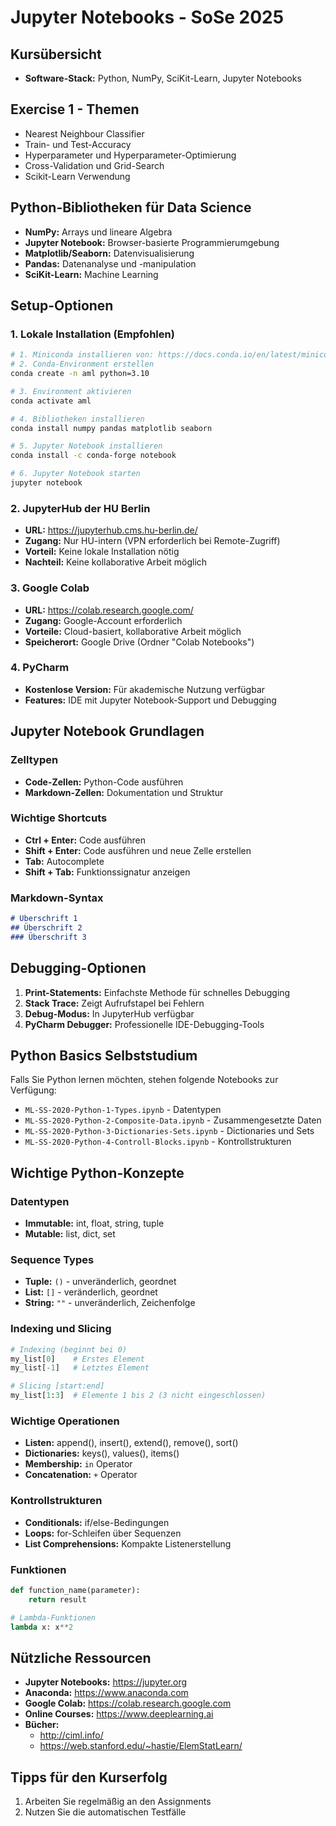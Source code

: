 # Jupyter Notebooks - SoSe 2025

## Kursübersicht

- **Software-Stack:** Python, NumPy, SciKit-Learn, Jupyter Notebooks

## Exercise 1 - Themen
- Nearest Neighbour Classifier
- Train- und Test-Accuracy
- Hyperparameter und Hyperparameter-Optimierung
- Cross-Validation und Grid-Search
- Scikit-Learn Verwendung

## Python-Bibliotheken für Data Science
- **NumPy:** Arrays und lineare Algebra
- **Jupyter Notebook:** Browser-basierte Programmierumgebung
- **Matplotlib/Seaborn:** Datenvisualisierung
- **Pandas:** Datenanalyse und -manipulation
- **SciKit-Learn:** Machine Learning

## Setup-Optionen

### 1. Lokale Installation (Empfohlen)
```bash
# 1. Miniconda installieren von: https://docs.conda.io/en/latest/miniconda.html
# 2. Conda-Environment erstellen
conda create -n aml python=3.10

# 3. Environment aktivieren
conda activate aml

# 4. Bibliotheken installieren
conda install numpy pandas matplotlib seaborn

# 5. Jupyter Notebook installieren
conda install -c conda-forge notebook

# 6. Jupyter Notebook starten
jupyter notebook
```

### 2. JupyterHub der HU Berlin
- **URL:** https://jupyterhub.cms.hu-berlin.de/
- **Zugang:** Nur HU-intern (VPN erforderlich bei Remote-Zugriff)
- **Vorteil:** Keine lokale Installation nötig
- **Nachteil:** Keine kollaborative Arbeit möglich

### 3. Google Colab
- **URL:** https://colab.research.google.com/
- **Zugang:** Google-Account erforderlich
- **Vorteile:** Cloud-basiert, kollaborative Arbeit möglich
- **Speicherort:** Google Drive (Ordner "Colab Notebooks")

### 4. PyCharm
- **Kostenlose Version:** Für akademische Nutzung verfügbar
- **Features:** IDE mit Jupyter Notebook-Support und Debugging

## Jupyter Notebook Grundlagen

### Zelltypen
- **Code-Zellen:** Python-Code ausführen
- **Markdown-Zellen:** Dokumentation und Struktur

### Wichtige Shortcuts
- **Ctrl + Enter:** Code ausführen
- **Shift + Enter:** Code ausführen und neue Zelle erstellen
- **Tab:** Autocomplete
- **Shift + Tab:** Funktionssignatur anzeigen

### Markdown-Syntax
```markdown
# Überschrift 1
## Überschrift 2
### Überschrift 3
```

## Debugging-Optionen
1. **Print-Statements:** Einfachste Methode für schnelles Debugging
2. **Stack Trace:** Zeigt Aufrufstapel bei Fehlern
3. **Debug-Modus:** In JupyterHub verfügbar
4. **PyCharm Debugger:** Professionelle IDE-Debugging-Tools

## Python Basics Selbststudium
Falls Sie Python lernen möchten, stehen folgende Notebooks zur Verfügung:
- `ML-SS-2020-Python-1-Types.ipynb` - Datentypen
- `ML-SS-2020-Python-2-Composite-Data.ipynb` - Zusammengesetzte Daten
- `ML-SS-2020-Python-3-Dictionaries-Sets.ipynb` - Dictionaries und Sets
- `ML-SS-2020-Python-4-Controll-Blocks.ipynb` - Kontrollstrukturen

## Wichtige Python-Konzepte

### Datentypen
- **Immutable:** int, float, string, tuple
- **Mutable:** list, dict, set

### Sequence Types
- **Tuple:** `()` - unveränderlich, geordnet
- **List:** `[]` - veränderlich, geordnet
- **String:** `""` - unveränderlich, Zeichenfolge

### Indexing und Slicing
```python
# Indexing (beginnt bei 0)
my_list[0]    # Erstes Element
my_list[-1]   # Letztes Element

# Slicing [start:end]
my_list[1:3]  # Elemente 1 bis 2 (3 nicht eingeschlossen)
```

### Wichtige Operationen
- **Listen:** append(), insert(), extend(), remove(), sort()
- **Dictionaries:** keys(), values(), items()
- **Membership:** `in` Operator
- **Concatenation:** `+` Operator

### Kontrollstrukturen
- **Conditionals:** if/else-Bedingungen
- **Loops:** for-Schleifen über Sequenzen
- **List Comprehensions:** Kompakte Listenerstellung

### Funktionen
```python
def function_name(parameter):
    return result

# Lambda-Funktionen
lambda x: x**2
```

## Nützliche Ressourcen
- **Jupyter Notebooks:** https://jupyter.org
- **Anaconda:** https://www.anaconda.com
- **Google Colab:** https://colab.research.google.com
- **Online Courses:** https://www.deeplearning.ai
- **Bücher:** 
  - http://ciml.info/
  - https://web.stanford.edu/~hastie/ElemStatLearn/

## Tipps für den Kurserfolg
1. Arbeiten Sie regelmäßig an den Assignments
2. Nutzen Sie die automatischen Testfälle


